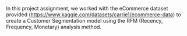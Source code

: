 In this project assignment, we worked with the eCommerce dataset provided (https://www.kaggle.com/datasets/carrie1/ecommerce-data) to create a Customer Segmentation model using the RFM (Recency, Frequency, Monetary) analysis method.
